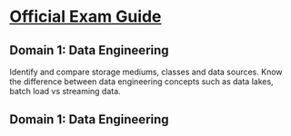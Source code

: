 
# **[Official Exam Guide](https://training.resources.awscloud.com/get-certified-machine-learning-specialty/aws-certified-machine-learning-specialty-exam-guide )**

## Domain 1: Data Engineering

Identify and compare storage mediums, classes and data sources. Know the difference between data engineering concepts such as data lakes, batch load vs streaming data. 

## Domain 1: Data Engineering


